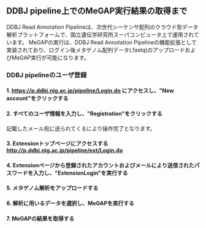 ## DDBJ pipeline上でのMeGAP実行結果の取得まで ##
DDBJ Read Annotation Pipelineは、次世代シーケンサ配列のクラウド型データ解析プラットフォームで、国立遺伝学研究所スーパコンピュータ上で運用されています。
MeGAPの実行は、DDBJ Read Annotation Pipelineの機能拡張として実装されており、ログイン後メタゲノム配列データ(.fastq)のアップロードおよびMeGAP実行が可能になります。

### DDBJ pipelineのユーザ登録 ###
#### 1. https://p.ddbj.nig.ac.jp/pipeline/Login.do にアクセスし、"New account"をクリックする ####
#### 2. すべてのユーザ情報を入力し、"Registration"をクリックする ####
記載したメール宛に送られてくるにより操作完了となります。
#### 3. Extensionトップページにアクセスする http://p.ddbj.nig.ac.jp/pipeline/ext/Login.do ####
#### 4. Extensionページから登録されたアカウントおよびメールにより送信されたパスワードを入力し、"ExtensionLogin"を実行する ####
#### 5. メタゲノム解析をアップロードする ####
#### 6. 解析に用いるデータを選択し、MeGAPを実行する ####
#### 7. MeGAPの結果を取得する ####
